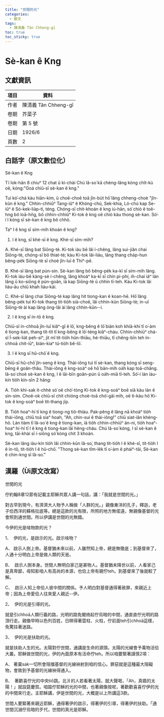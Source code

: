 ```yaml
---
title: "世間的光"
categories:
  - 散文
tags:
  - 陳清義 Tân Chheng-gī
toc: true
toc_sticky: true
---
```


# Sè-kan ê Kng

## 文獻資訊

| 項目 | 資料 |
|---|---|
| 作者 | 陳清義 Tân Chheng-gī |
| 卷期 | 芥菜子 |
| 卷期 | 第 5 號 |
| 日期 | 1926/6 |
| 頁數 | 2 |

## 白話字（原文數位化）

Sè-kan ê Kng

Tī Iok-hān 8 chiuⁿ 12 chat ū kì-chài Chú Iâ-so͘ kā chèng-lâng kóng chi̍t-kù oē, kóng:"Goá chiū-sī sè-kan ê kng."

Tuì kó͘-chá kàu hiān-kim, ū choē-choē toā jîn-bu̍t hō͘ lâng chheng-choè "jîn-kûn ê kng." Chhin-chhiūⁿ Tang-iûⁿ ê Khóng-chú, Sek-khia, Ló-chú kap Se-iûⁿ ê Só-kek-lia̍p-tí, téng. Chóng-sī chit-khoán ê kng iú-hān, só͘ chiò ê toē-hng bô loā-hn̄g, bô chhin-chhiūⁿ Ki-tok ê kng oē chiò kàu thong sè-kan. Só͘-í I kóng sī sè-kan ê kng bô chhò.

Taⁿ I ê kng sī sím-mi̍h khoán ê kng?

1. I ê kng, sī khé-sī ê kng. Khé-sī sím-mi̍h?

A. Khé-sī lâng bat Siōng-tè. Ki-tok iáu bē lâi í-chêng, lâng sui-jiân chai Siōng-tè, chóng-sī bô thiat-té; kàu Ki-tok lâi-liáu, lâng thang cha̍p-hun bêng-pe̍k Siōng-tè sī choè jîn-luī ê Thiⁿ-pē.

B. Khé-sī lâng bat pún-sin. Sè-kan lâng bô bêng-pe̍k ka-kī sī sím-mi̍h lâng. Ki-tok iáu-bē kàng-sè í-chêng, lâng khoàⁿ ka-kī sī chin pi-phí, m̄-chai iáⁿ lán lâng ū ko-siōng ê pún-goân, iā kap Siōng-tè ū chhin tī-teh. Kàu Ki-tok lâi liáu-āu chiū khah liáu-kái.

C. Khé-sī lâng chai Siōng-tè kap lâng hit tiong-kan ê koan-hē. Hō͘ lâng bêng-pe̍k tuì Ki-tok thang tit-tio̍h sià-choē, lâi chhin-kūn Siōng-tè; in-uī Siōng-tè ài kap lâng óng-lâi ài lâng chhin-kūn--i.

2. I ê kng sī ín-tō ê kng.

Chiū-sī ín-chhoā jîn-luī kiâⁿ-gī ê lō͘, kng-bêng ê lō͘ bián koh khiā-khí tī o͘-àm ê tiong-kan, thang ti̍t-ti̍t tī kng-bêng ê lō͘-téng kiâⁿ-cháu. Chhin-chhiūⁿ chá-sî Í-sek-lia̍t peh-sìⁿ, ji̍t mî tit-tio̍h hûn-thiāu, hé-thiāu, tī chêng-bīn teh ín-chhoā chit-iūⁿ, bián-kiaⁿ tú-tio̍h bê-lō͘.

3. I ê kng sī hû-chō͘ ê kng.

Chiū-sī hû-chō͘ jîn-seng ê kng. Thài-iông tuì tī sè-kan, thang kóng sī seng-bēng ê goân-thâu. Thài-iông ê kng-soàⁿ oē hō͘ bān-mi̍h oa̍h kap toā-châng. Iâ-so͘ choè sè-kan ê kng, I ê lāi-bīn goân-pún ū oa̍h-miā tī-teh. Só͘-í lán iàu-kín tio̍h kín-sīn 2 hāng:

A. Tio̍h khì-sak it-chhè só͘ oē chó͘-tòng Ki-tok ê kng-soàⁿ boē siā kàu lán ê sìn-sim. Choē-ok chiū-sī chit chióng choè-toā chó͘-gāi mi̍h, oē tì-kàu hō͘ Ki-tok ê kng-soàⁿ boē tit-thang ji̍p.

B. Tio̍h hoaⁿ-hí tī kng ê tiong-ng tiô-thiàu. Pak-pêng ê lâng nā khoàⁿ tio̍h thài-iông, chiū toā siaⁿ hoah, "Ah, chin-suí ê thài-iông!" chiū siat-iân khèng-hō. Lán tiàm tī Iâ-so͘ ê kng ê tiong-kan, iā tio̍h chhin-chhiūⁿ án-ni, tio̍h hoaⁿ-hoaⁿ hí-hí tī I ê kng ê tiong-kan lâi hêng-cháu. Chú Iâ-so͘ kóng, I sī sè-kan ê kng, tāi-khài sī í-siōng só͘ kóng chit 3 khoán.

Sè-kan lâng iàu-kín tio̍h lâi chhin-kūn Iâ-so͘, thang tit-tio̍h I ê khé-sī, tit-tio̍h I ê ín-tō, tit-tio̍h I ê hû-chō͘. "Thong sè-kan tîm-le̍k tī o͘-àm ê pháiⁿ-tāi, Sè-kan ê chin-kng sī Iâ-so͘."

## 漢羅（Ùi原文改寫）

世間的光

佇約翰8章12節有記載主耶穌共眾人講一句話，講：「我就是世間的光。」

對古早到現今，有濟濟大人物予人稱做「人群的光。」親像東洋的孔子，釋迦，老子佮西洋的蘇格拉底等。總是這款的光有限，所照的地方無偌遠，無親像基督的光會照到通世間。所以伊講是世間的光無錯。

今伊的光是啥物款的光？

1、  伊的光，是啟示的光。啟示啥物？

A、 啟示人捌上帝。基督猶未來以前，人雖然知上帝，總是無徹底；到基督來了，人通十分明白上帝是做人類的天爸。

B、  啟示人捌本身。世間人無明白家己是甚物人。基督猶未降世以前，人看家己是真卑鄙，毋知影咱人有高尚的本源，也佮上帝有親佇teh。到基督來了後就較了解。

C、  啟示人知上帝佮人彼中間的關係。予人明白對基督通得著赦罪，來親近上帝；因為上帝愛佮人往來愛人親近--伊。

2、  伊的光是引導的光。

就是引chhoā人類行義的路，光明的路免閣徛起佇烏暗的中間，通直直佇光明的路頂行走。親像早時以色列百姓，日暝得著雲柱、火柱，佇前面teh引chhoā這樣，免驚拄著迷路。

3、  伊的光是扶助的光。

就是扶助人生的光。太陽對佇世間，通講是生命的源頭。太陽的光線會予萬物活佮大叢。耶穌做世間的光，伊的內面原本有活命佇teh。所以咱要緊著謹慎2項：

A、 著棄sak一切所會阻擋基督的光線袂射到咱的信心。罪惡就是這種最大阻礙物，會致到予基督的光線袂得通入。

B、  著歡喜佇光的中央tiô跳。北爿的人若看著太陽，就大聲喝，「Ah，真媠的太陽！」就設筵慶賀。咱踮佇耶穌的光的中間，也著親像按呢，著歡歡喜喜佇伊的光的中間來行走。主耶穌講，伊是世間的光，大概是以上所講這3款。

世間人要緊著來親近耶穌，通得著伊的啟示，得著伊的引導，得著伊的扶助。「通世間沉溺佇烏暗的歹代，世間的真光是耶穌。
